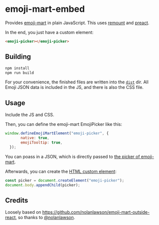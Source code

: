 emoji-mart-embed
=====

Provides [emoji-mart](https://github.com/missive/emoji-mart) in plain JavaScript. This uses [remount](https://github.com/rstacruz/remount) and [preact](https://github.com/developit/preact).

In the end, you just have a custom element:

```html
<emoji-picker></emoji-picker>
```

## Building

```sh
npm install
npm run build
```

For your convenience, the finished files are written into the [`dist`](dist) dir.
All Emoji JSON data is included in the JS, and there is also the CSS file.

## Usage

Include the JS and CSS.

Then, you can define the emoji-mart EmojiPicker like this:

```js
window.defineEmojiMartElement("emoji-picker", {
       native: true,
       emojiTooltip: true,
  });
```

You can poass in a JSON, which is directly passed to [the picker of emoji-mart](https://github.com/missive/emoji-mart#user-content-picker).

Afterwards, you can create the [HTML custom element](https://developer.mozilla.org/docs/Web/Web_Components/Using_custom_elements):
```js
const picker = document.createElement("emoji-picker");
document.body.appendChild(picker);
```

## Credits

Loosely based on https://github.com/nolanlawson/emoji-mart-outside-react, so thanks to [@nolanlawson](https://github.com/nolanlawson/emoji-mart-outside-react/commits?author=nolanlawson).

